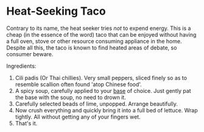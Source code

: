# Heat-Seeking Taco
Contrary to its name, the heat seeker tries *not* to expend energy. This is a cheap (in the essence of the word) taco that can be enjoyed without having a full oven, stove or other resource consuming appliance in the home. Despite all this, the taco is known to find heated areas of debate, so consumer beware.

Ingredients:

1. Cili padis (Or Thai chillies). Very small peppers, sliced finely so as to resemble scallion often found 'atop Chinese food'.
2. A spicy soup, carefully applied to your [base](../base_layers/README.md) of choice. Just gently pat the base with the soup, no need to drown it.
3. Carefully selected beads of lime, unpopped. Arrange beautifully.
4. Now crush everything and quickly bring it into a full bed of lettuce. Wrap tightly. All without getting any of your fingers wet.
5. That's it.
